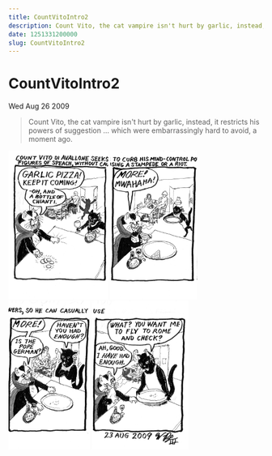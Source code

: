 ```yaml
---
title: CountVitoIntro2
description: Count Vito, the cat vampire isn't hurt by garlic, instead, it restricts his powers of suggestion ... which were embarrassingly hard to avoid, a moment ago.
date: 1251331200000
slug: CountVitoIntro2
---
```



# CountVitoIntro2

Wed Aug 26 2009

> Count Vito, the cat vampire isn't hurt by garlic, instead, it restricts his powers of suggestion ... which were embarrassingly hard to avoid, a moment ago.
        

![undefined](/images/2009_08_27_r1p1_PfS-Vito2_1_.png)
![undefined](/images/2009_08_27_r1p2_PfS-Vito2_2_.png)
![undefined](/images/2009_08_27_r1p3_PfS-Vito2_3_.png)
![undefined](/images/2009_08_27_r1p4_PfS-Vito2_4_.png)

